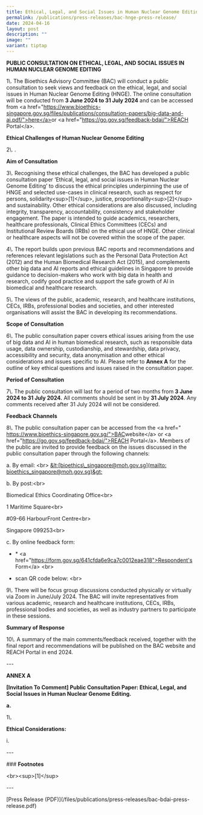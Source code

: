 ```yaml
---
title: Ethical, Legal, and Social Issues in Human Nuclear Genome Editing
permalink: /publications/press-releases/bac-hnge-press-release/
date: 2024-04-16
layout: post
description: ""
image: ""
variant: tiptap
---
```

<p><strong>PUBLIC CONSULTATION ON ETHICAL, LEGAL, AND SOCIAL ISSUES IN HUMAN NUCLEAR GENOME EDITING</strong>
</p>
<p>1\. The Bioethics Advisory Committee (BAC) will conduct a public consultation
to seek views and feedback on the ethical, legal, and social issues in
Human Nuclear Genome Editing (HNGE). The online consultation will be conducted
from <strong>3 June 2024 to 31 July 2024</strong> and can be accessed from
&lt;a href="<a href="https://www.bioethics-singapore.gov.sg/files/publications/consultation-papers/hnge.pdf/&quot;>here</a>" rel="noopener noreferrer nofollow" target="_blank">https://www.bioethics-singapore.gov.sg/files/publications/consultation-papers/big-data-and-ai.pdf/"&gt;here&lt;/a&gt;</a>or
&lt;a href="<a href="https://go.gov.sg/feedback-bdai/&quot;>REACH" rel="noopener noreferrer nofollow" target="_blank">https://go.gov.sg/feedback-bdai/"&gt;REACH</a> Portal&lt;/a&gt;.</p>
<p><strong>Ethical Challenges of Human Nuclear Genome Editing</strong>
</p>
<p>2\. .</p>
<p><strong>Aim of Consultation</strong>
</p>
<p>3\. Recognising these ethical challenges, the BAC has developed a public
consultation paper ‘Ethical, legal, and social issues in Human Nuclear
Genome Editing’ to discuss the ethical principles underpinning the use
of HNGE and selected use-cases in clinical research, such as respect for
persons, solidarity&lt;sup&gt;[1]&lt;/sup&gt;, justice, proportionality&lt;sup&gt;[2]&lt;/sup&gt;
and sustainability. Other ethical considerations are also discussed, including
integrity, transparency, accountability, consistency and stakeholder engagement.
The paper is intended to guide academics, researchers, healthcare professionals,
Clinical Ethics Committees (CECs) and Institutional Review Boards (IRBs)
on the ethical use of HNGE. Other clinical or healthcare aspects will not
be covered within the scope of the paper.</p>
<p>4\. The report builds upon previous BAC reports and recommendations and
references relevant legislations such as the Personal Data Protection Act
(2012) and the Human Biomedical Research Act (2015), and complements other
big data and AI reports and ethical guidelines in Singapore to provide
guidance to decision-makers who work with big data in health and research,
codify good practice and support the safe growth of AI in biomedical and
healthcare research.</p>
<p>5\. The views of the public, academic, research, and healthcare institutions,
CECs, IRBs, professional bodies and societies, and other interested organisations
will assist the BAC in developing its recommendations.</p>
<p><strong>Scope of Consultation</strong>
</p>
<p>6\. The public consultation paper covers ethical issues arising from the
use of big data and AI in human biomedical research, such as responsible
data usage, data ownership, custodianship, and stewardship, data privacy,
accessibility and security, data anonymisation and other ethical considerations
and issues specific to AI. Please refer to <strong>Annex A</strong> for the
outline of key ethical questions and issues raised in the consultation
paper.</p>
<p><strong>Period of Consultation</strong>
</p>
<p>7\. The public consultation will last for a period of two months from <strong>3 June 2024 to 31 July 2024.</strong> All
comments should be sent in by <strong>31 July 2024</strong>. Any comments
received after 31 July 2024 will not be considered.</p>
<p><strong>Feedback Channels</strong>
</p>
<p>8\. The public consultation paper can be accessed from the &lt;a href="
<a href="https://www.bioethics-singapore.gov.sg/&quot;>BAC" rel="noopener noreferrer nofollow" target="_blank">https://www.bioethics-singapore.gov.sg/"&gt;BAC</a>website&lt;/a&gt; or
&lt;a href="<a href="https://go.gov.sg/feedback-bdai/&quot;>REACH" rel="noopener noreferrer nofollow" target="_blank">https://go.gov.sg/feedback-bdai/"&gt;REACH</a> Portal&lt;/a&gt;.
Members of the public are invited to provide feedback on the issues discussed
in the public consultation paper through the following channels:</p>
<p>a. By email: &lt;br&gt; <a href="mailto:Bioethics_Singapore@moh.gov.sg" rel="noopener noreferrer nofollow" target="_blank">&amp;lt;[bioethics\_singapore@moh.gov.sg](mailto: bioethics_singapore@moh.gov.sg)&amp;gt;</a>
</p>
<p>b. By post:&lt;br&gt;</p>
<p>Biomedical Ethics Coordinating Office&lt;br&gt;</p>
<p>1 Maritime Square&lt;br&gt;</p>
<p>#09-66 HarbourFront Centre&lt;br&gt;</p>
<p>Singapore 099253&lt;br&gt;</p>
<p>c. By online feedback form:</p>
<ul data-tight="true" class="tight">
<li>
<p>* &lt;a href="<a href="https://form.gov.sg/641cfda6e9ca7c0012eae318&quot;>Respondent's" rel="noopener noreferrer nofollow" target="_blank">https://form.gov.sg/641cfda6e9ca7c0012eae318"&gt;Respondent's</a> Form&lt;/a&gt;
&lt;br&gt;</p>
</li>
<li>
<p>scan QR code below: &lt;br&gt;</p>
</li>
</ul>
<p></p>
<p>9\. There will be focus group discussions conducted physically or virtually
via Zoom in June/July 2024. The BAC will invite representatives from various
academic, research and healthcare institutions, CECs, IRBs, professional
bodies and societies, as well as industry partners to participate in these
sessions.</p>
<p><strong>Summary of Response</strong>
</p>
<p>10\. A summary of the main comments/feedback received, together with the
final report and recommendations will be published on the BAC website and
REACH Portal in end 2024.</p>
<p>---</p>
<p><strong>ANNEX A</strong>
</p>
<p><strong>[Invitation To Comment] Public Consultation Paper: Ethical, Legal, and Social Issues in Human Nuclear Genome Editing.</strong>
</p>
<p><strong>a.</strong>
</p>
<p>1\.</p>
<p><strong>Ethical Considerations:</strong>
</p>
<p>i.</p>
<p>---</p>
<p>### <strong>Footnotes</strong>
</p>
<p>&lt;br&gt;&lt;sup&gt;[1]&lt;/sup&gt;</p>
<p>---</p>
<p>[Press Release (PDF)](/files/publications/press-releases/bac-bdai-press-release.pdf)</p>